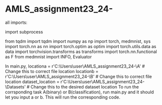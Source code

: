 # AMLS_assignment23_24-
all imports:

import subprocess

from tqdm import tqdm
import numpy as np
import torch, medmnist, sys
import torch.nn as nn
import torch.optim as optim
import torch.utils.data as data
import torchvision.transforms as transforms
import torch.nn.functional as F
from medmnist import INFO, Evaluator

In main.py, locationa = r'C:\Users\user\AMLS_assignment23_24-\A'  # Change this to correct file location
locationb = r'C:\Users\user\AMLS_assignment23_24-\B'  # Change this to correct file location
dataset_location = r'C:\Users\user\AMLS_assignment23_24-\Datasets'  # Change this to the desired dataset location
To run the corrsponding task A(binary) or B(classification), run main.py and it should let you input a or b. This will run the corresponding code.


